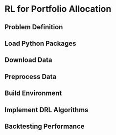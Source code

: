 # RL for Portfolio Allocation

## Problem Definition

## Load Python Packages

## Download Data

## Preprocess Data

## Build Environment

## Implement DRL Algorithms

## Backtesting Performance
